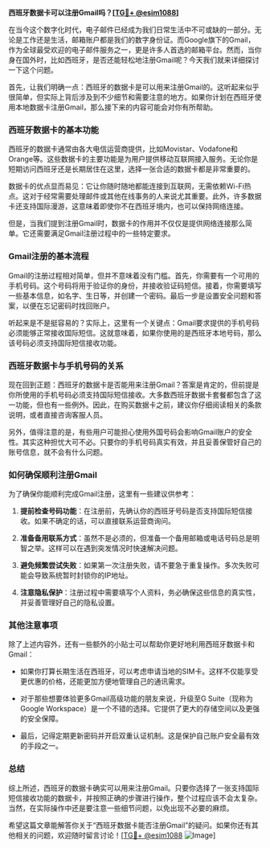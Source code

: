 **西班牙数据卡可以注册Gmail吗？[[TG💪+ @esim1088](https://t.me/s/esim1088)]**

在当今这个数字化时代，电子邮件已经成为我们日常生活中不可或缺的一部分。无论是工作还是生活，邮箱账户都是我们的数字身份证。而Google旗下的Gmail，作为全球最受欢迎的电子邮件服务之一，更是许多人首选的邮箱平台。然而，当你身在国外时，比如西班牙，是否还能轻松地注册Gmail呢？今天我们就来详细探讨一下这个问题。

首先，让我们明确一点：西班牙的数据卡是可以用来注册Gmail的。这听起来似乎很简单，但实际上背后涉及到不少细节和需要注意的地方。如果你计划在西班牙使用本地数据卡注册Gmail，那么接下来的内容可能会对你有所帮助。

### **西班牙数据卡的基本功能**

西班牙的数据卡通常由各大电信运营商提供，比如Movistar、Vodafone和Orange等。这些数据卡的主要功能是为用户提供移动互联网接入服务。无论你是短期访问西班牙还是长期居住在这里，选择一张合适的数据卡都是非常重要的。

数据卡的优点显而易见：它让你随时随地都能连接到互联网，无需依赖Wi-Fi热点。这对于经常需要处理邮件或其他在线事务的人来说尤其重要。此外，许多数据卡还支持国际漫游，这意味着即使你不在西班牙境内，也可以保持网络连接。

但是，当我们提到注册Gmail时，数据卡的作用并不仅仅是提供网络连接那么简单。它还需要满足Gmail注册过程中的一些特定要求。

### **Gmail注册的基本流程**

Gmail的注册过程相对简单，但并不意味着没有门槛。首先，你需要有一个可用的手机号码。这个号码将用于验证你的身份，并接收验证码短信。接着，你需要填写一些基本信息，如名字、生日等，并创建一个密码。最后一步是设置安全问题和答案，以便在忘记密码时找回账户。

听起来是不是挺容易的？实际上，这里有一个关键点：Gmail要求提供的手机号码必须能够正常接收国际短信。这就意味着，如果你使用的是西班牙本地号码，那么该号码必须支持国际短信接收功能。

### **西班牙数据卡与手机号码的关系**

现在回到正题：西班牙的数据卡是否能用来注册Gmail？答案是肯定的，但前提是你所使用的手机号码必须支持国际短信接收。大多数西班牙数据卡套餐都包含了这一功能，但也有一些例外。因此，在购买数据卡之前，建议你仔细阅读相关的条款说明，或者直接咨询客服人员。

另外，值得注意的是，有些用户可能担心使用外国号码会影响Gmail账户的安全性。其实这种担忧大可不必。只要你的手机号码真实有效，并且妥善保管好自己的账号信息，就不会有什么问题。

### **如何确保顺利注册Gmail**

为了确保你能顺利完成Gmail注册，这里有一些建议供参考：

1. **提前检查号码功能**：在注册前，先确认你的西班牙号码是否支持国际短信接收。如果不确定的话，可以直接联系运营商询问。
   
2. **准备备用联系方式**：虽然不是必须的，但准备一个备用邮箱或电话号码总是明智之举。这样可以在遇到突发情况时快速解决问题。

3. **避免频繁尝试失败**：如果第一次注册失败，请不要急于重复操作。多次失败可能会导致系统暂时封锁你的IP地址。

4. **注意隐私保护**：注册过程中需要填写个人资料，务必确保这些信息的真实性，并妥善管理好自己的隐私设置。

### **其他注意事项**

除了上述内容外，还有一些额外的小贴士可以帮助你更好地利用西班牙数据卡和Gmail：

- 如果你打算长期生活在西班牙，可以考虑申请当地的SIM卡。这样不仅能享受更优惠的价格，还能更加方便地管理自己的通讯需求。
  
- 对于那些想要体验更多Gmail高级功能的朋友来说，升级至G Suite（现称为Google Workspace）是一个不错的选择。它提供了更大的存储空间以及更强的安全保障。

- 最后，记得定期更新密码并开启双重认证机制。这是保护自己账户安全最有效的手段之一。

### **总结**

综上所述，西班牙的数据卡确实可以用来注册Gmail。只要你选择了一张支持国际短信接收功能的数据卡，并按照正确的步骤进行操作，整个过程应该不会太复杂。当然，在实际操作中还是要注意一些细节问题，以免出现不必要的麻烦。

希望这篇文章能解答你关于“西班牙数据卡能否注册Gmail”的疑问。如果你还有其他相关的问题，欢迎随时留言讨论！[[TG💪+ @esim1088](https://t.me/s/esim1088) ![Image](https://i.postimg.cc/4NQfJmqS/Snipaste-2025-05-13-00-14-12.png)]